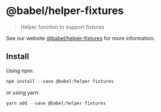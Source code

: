 # @babel/helper-fixtures

> Helper function to support fixtures

See our website [@babel/helper-fixtures](https://new.babeljs.io/docs/en/next/babel-helper-fixtures.html) for more information.

## Install

Using npm:

```js
npm install --save @babel/helper-fixtures
```

or using yarn:

```js
yarn add --save @babel/helper-fixtures
```
